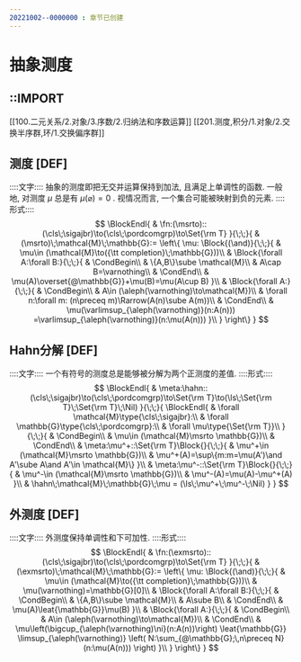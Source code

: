 ```yaml
---
20221002--0000000 : 章节已创建
---
```

# 抽象测度
## ::IMPORT
[[100.二元关系/2.对象/3.序数/2.归纳法和序数运算]]
[[201.测度,积分/1.对象/2.交换半序群,环/1.交换偏序群]]

## 测度 [DEF]
::::文字::::
抽象的测度即把无交并运算保持到加法, 且满足上单调性的函数. 
一般地, 对测度 $\mu$ 总是有 $\mu(\varnothing)=0$ . 视情况而言, 一个集合可能被映射到负的元素. 
::::形式::::
$$
\BlockEndl{
    & \fn:(\msrto)::(\cls\;\sigajbr)\to(\cls\;\pordcomgrp)\to\Set{\rm T}
}{\;\;}{
    & (\msrto)\;\mathcal{M}\;\mathbb{G}:=
    \left\{
        \mu:
        \Block{(\and)}{\;\;}{
            & \mu\in (\mathcal{M}\to({\tt completion}\;\mathbb{G}))\\
            & \Block{\forall A:\forall B:}{\;\;}{
                & \CondBegin\\
                & \{A,B\}\sube \mathcal{M}\\
                & A\cap B=\varnothing\\
                & \CondEnd\\
                & \mu(A)\overset{@\mathbb{G}}+\mu(B)=\mu(A\cup B)
            }\\
            & \Block{\forall A:}{\;\;}{
                & \CondBegin\\
                & A\in (\aleph(\varnothing)\to\mathcal{M})\\
                & \forall n:\forall m:
                    (n\preceq m)\Rarrow(A(n)\sube A(m))\\
                & \CondEnd\\
                & \mu(\varlimsup_{\aleph(\varnothing)}(n:A(n)))
                    =\varlimsup_{\aleph(\varnothing)}(n:\mu(A(n)))
            }\\
        }
    \right\}
}
$$

## Hahn分解 [DEF]
::::文字::::
一个有符号的测度总是能够被分解为两个正测度的差值. 
::::形式::::
$$
\BlockEndl{
    & \meta:\hahn::(\cls\;\sigajbr)\to(\cls\;\pordcomgrp)\to\Set{\rm T}\to(\ls\;\Set{\rm T}\;\Set{\rm T}\;\Nil)
}{\;\;}{
    \BlockEndl{
        & \forall \mathcal{M}\type{\cls\;\sigajbr}:\\
        & \forall \mathbb{G}\type{\cls\;\pordcomgrp}:\\
        & \forall \mu\type{\Set{\rm T}}\\
    }{\;\;}{
        & \CondBegin\\
        & \mu\in (\mathcal{M}\msrto \mathbb{G})\\
        & \CondEnd\\
        & \meta:\mu^+::\Set{\rm T}\Block{}{\;\;}{
            & \mu^+\in (\mathcal{M}\msrto \mathbb{G})\\
            & \mu^+(A)=\sup\{m:m=\mu(A')\and A'\sube A\and A'\in \mathcal{M}\}
        }\\
        & \meta:\mu^-::\Set{\rm T}\Block{}{\;\;}{
            & \mu^-\in (\mathcal{M}\msrto \mathbb{G})\\
            & \mu^-(A)=\mu(A)-\mu^+(A)
        }\\
        & \hahn\;\mathcal{M}\;\mathbb{G}\;\mu = (\ls\;\mu^+\;\mu^-\;\Nil)
    }
}
$$

## 外测度 [DEF]
::::文字::::
外测度保持单调性和下可加性. 
::::形式::::
$$
\BlockEndl{
    & \fn:(\exmsrto)::(\cls\;\sigajbr)\to(\cls\;\pordcomgrp)\to\Set{\rm T}
}{\;\;}{
    & (\exmsrto)\;\mathcal{M}\;\mathbb{G}:=
    \left\{
        \mu:
        \Block{(\and)}{\;\;}{
            & \mu\in (\mathcal{M}\to({\tt completion}\;\mathbb{G}))\\
            & \mu(\varnothing)=\mathbb{G}[0]\\
            & \Block{\forall A:\forall B:}{\;\;}{
                & \CondBegin\\
                & \{A,B\}\sube \mathcal{M}\\
                & A\sube B\\
                & \CondEnd\\
                & \mu(A)\leat{\mathbb{G}}\mu(B)
            }\\
            & \Block{\forall A:}{\;\;}{
                & \CondBegin\\
                & A\in (\aleph(\varnothing)\to\mathcal{M})\\
                & \CondEnd\\
                & \mu\left(\bigcup_{\aleph(\varnothing)\ni}(n:A(n))\right)
                    \leat{\mathbb{G}}
                    \limsup_{\aleph(\varnothing)}
                    \left(
                        N:\sum_{@\mathbb{G};\,n\preceq N} (n:\mu(A(n)))
                    \right)
            }\\
        }
    \right\}
}
$$
